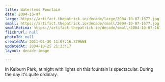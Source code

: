 ```yaml
---
title: Waterless Fountain
date: 2004-10-07
large: https://artifact.thepatrick.io/decade/large/2004-10-07-1677.jpg
small: https://artifact.thepatrick.io/decade/small/2004-10-07-1677.jpg
smallRetina: https://artifact.thepatrick.io/decade/small/2004-10-07-1677@2x.jpg
flickrUrl: null
photoId: null
createdAt: 2011-01-30 11:07:16.779668
updatedAt: 2004-10-25 21:23:17
layout: decade-image

---
```

In Kelburn Park, at night with lights on this fountain is spectacular. During the day it's quite ordinary.
